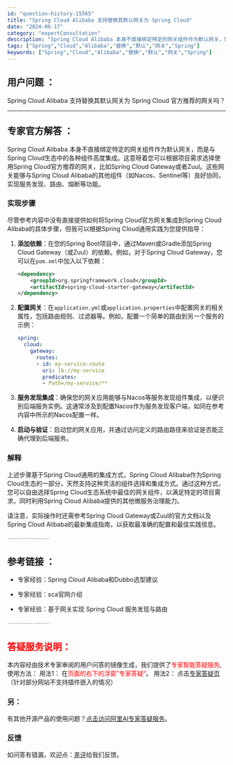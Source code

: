 ```yaml
---
id: "question-history-15565"
title: "Spring Cloud Alibaba 支持替换其默认网关为 Spring Cloud"
date: "2024-06-17"
category: "expertConsultation"
description: "Spring Cloud Alibaba 本身不直接绑定特定的网关组件作为默认网关，而是与Spring Cloud生态中的各种组件高度集成。这意呀着您可以根据项目需求选择使用Spring Cloud官方推荐的网关，比如Spring Cloud Gateway或者Zuul。这些网关能够与Spring "
tags: ["Spring","Cloud","Alibaba","替换","默认","网关","Spring"]
keywords: ["Spring","Cloud","Alibaba","替换","默认","网关","Spring"]
---
```


## 用户问题 ： 
 Spring Cloud Alibaba 支持替换其默认网关为 Spring Cloud 官方推荐的网关吗？  

---------------
## 专家官方解答 ：

Spring Cloud Alibaba 本身不直接绑定特定的网关组件作为默认网关，而是与Spring Cloud生态中的各种组件高度集成。这意呀着您可以根据项目需求选择使用Spring Cloud官方推荐的网关，比如Spring Cloud Gateway或者Zuul。这些网关能够与Spring Cloud Alibaba的其他组件（如Nacos、Sentinel等）良好协同，实现服务发现、路由、熔断等功能。

### 实现步骤

尽管参考内容中没有直接提供如何将Spring Cloud官方网关集成到Spring Cloud Alibaba的具体步骤，但我可以根据Spring Cloud通用实践为您提供指导：

1. **添加依赖**：在您的Spring Boot项目中，通过Maven或Gradle添加Spring Cloud Gateway（或Zuul）的依赖。例如，对于Spring Cloud Gateway，您可以在`pom.xml`中加入以下依赖：

   ```xml
   <dependency>
       <groupId>org.springframework.cloud</groupId>
       <artifactId>spring-cloud-starter-gateway</artifactId>
   </dependency>
   ```

2. **配置网关**：在`application.yml`或`application.properties`中配置网关的相关属性，包括路由规则、过滤器等。例如，配置一个简单的路由到另一个服务的示例：

   ```yaml
   spring:
     cloud:
       gateway:
         routes:
         - id: my-service-route
           uri: lb://my-service
           predicates:
           - Path=/my-service/**
   ```

3. **服务发现集成**：确保您的网关应用能够与Nacos等服务发现组件集成，以便识别后端服务实例。这通常涉及到配置Nacos作为服务发现客户端，如同在参考内容中所示的Nacos配置一样。

4. **启动与验证**：启动您的网关应用，并通过访问定义的路由路径来验证是否能正确代理到后端服务。

### 解释

上述步骤基于Spring Cloud通用的集成方式，Spring Cloud Alibaba作为Spring Cloud生态的一部分，天然支持这种灵活的组件选择和集成方式。通过这种方式，您可以自由选择Spring Cloud生态系统中最佳的网关组件，以满足特定的项目需求，同时利用Spring Cloud Alibaba提供的其他微服务治理能力。

请注意，实际操作时还需参考Spring Cloud Gateway或Zuul的官方文档以及Spring Cloud Alibaba的最新集成指南，以获取最准确的配置和最佳实践信息。


<font color="#949494">---------------</font> 


## 参考链接 ：

* 专家经验：Spring Cloud Alibaba和Dubbo选型建议 
 
 * 专家经验：sca官网介绍 
 
 * 专家经验：基于网关实现 Spring Cloud 服务发现与路由 


 <font color="#949494">---------------</font> 
 


## <font color="#FF0000">答疑服务说明：</font> 

本内容经由技术专家审阅的用户问答的镜像生成，我们提供了<font color="#FF0000">专家智能答疑服务</font>,使用方法：
用法1： 在<font color="#FF0000">页面的右下的浮窗”专家答疑“</font>。
用法2： 点击[专家答疑页](https://answer.opensource.alibaba.com/docs/intro)（针对部分网站不支持插件嵌入的情况）
### 另：


有其他开源产品的使用问题？[点击访问阿里AI专家答疑服务](https://answer.opensource.alibaba.com/docs/intro)。
### 反馈
如问答有错漏，欢迎点：[差评](https://ai.nacos.io/user/feedbackByEnhancerGradePOJOID?enhancerGradePOJOId=15590)给我们反馈。
